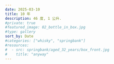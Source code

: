 ```yaml
---
date: 2025-03-10
title: 10 年
description: 46 度, 1 公升.
#private: true
#featured_image: 02_bottle_in_box.jpg
#type: gallery
sort_by: Date
#categories: ["whisky", "springbank"]
#resources:
#  - src: springbank/aged_32_years/box_front.jpg
#    title: "anyway"
---
```

